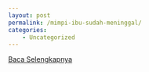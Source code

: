 ```yaml
---
layout: post
permalink: /mimpi-ibu-sudah-meninggal/
categories:
    - Uncategorized
---
```


[Baca Selengkapnya](/04)